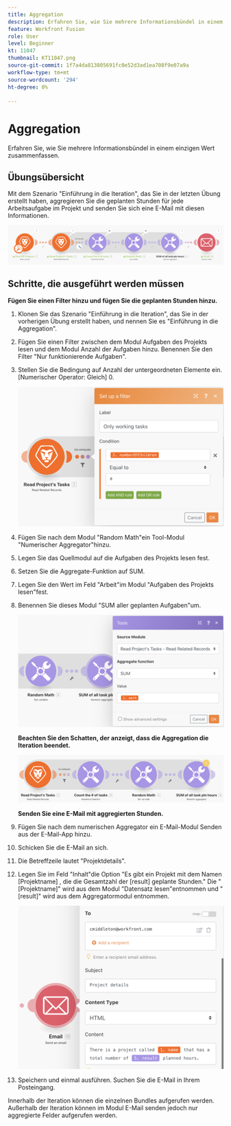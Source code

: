 ```yaml
---
title: Aggregation
description: Erfahren Sie, wie Sie mehrere Informationsbündel in einem einzigen Wert zusammenfassen.
feature: Workfront Fusion
role: User
level: Beginner
kt: 11047
thumbnail: KT11047.png
source-git-commit: 1f7a4da813805691fc0e52d3ad1ea708f9e07a9a
workflow-type: tm+mt
source-wordcount: '294'
ht-degree: 0%

---
```



# Aggregation

Erfahren Sie, wie Sie mehrere Informationsbündel in einem einzigen Wert zusammenfassen.

## Übungsübersicht

Mit dem Szenario &quot;Einführung in die Iteration&quot;, das Sie in der letzten Übung erstellt haben, aggregieren Sie die geplanten Stunden für jede Arbeitsaufgabe im Projekt und senden Sie sich eine E-Mail mit diesen Informationen.

![Aggregationsbild 1](../12-exercises/assets/aggregation-walkthrough-1.png)

## Schritte, die ausgeführt werden müssen

**Fügen Sie einen Filter hinzu und fügen Sie die geplanten Stunden hinzu.**

1. Klonen Sie das Szenario &quot;Einführung in die Iteration&quot;, das Sie in der vorherigen Übung erstellt haben, und nennen Sie es &quot;Einführung in die Aggregation&quot;.
1. Fügen Sie einen Filter zwischen dem Modul Aufgaben des Projekts lesen und dem Modul Anzahl der Aufgaben hinzu. Benennen Sie den Filter &quot;Nur funktionierende Aufgaben&quot;.
1. Stellen Sie die Bedingung auf Anzahl der untergeordneten Elemente ein. [Numerischer Operator: Gleich] 0.

   ![Aggregationsbild 2](../12-exercises/assets/aggregation-walkthrough-2.png)

1. Fügen Sie nach dem Modul &quot;Random Math&quot;ein Tool-Modul &quot;Numerischer Aggregator&quot;hinzu.
1. Legen Sie das Quellmodul auf die Aufgaben des Projekts lesen fest.
1. Setzen Sie die Aggregate-Funktion auf SUM.
1. Legen Sie den Wert im Feld &quot;Arbeit&quot;im Modul &quot;Aufgaben des Projekts lesen&quot;fest.
1. Benennen Sie dieses Modul &quot;SUM aller geplanten Aufgaben&quot;um.

   ![Aggregationsbild 3](../12-exercises/assets/aggregation-walkthrough-3.png)

   **Beachten Sie den Schatten, der anzeigt, dass die Aggregation die Iteration beendet.**

   ![Aggregationsbild 4](../12-exercises/assets/aggregation-walkthrough-4.png)

   **Senden Sie eine E-Mail mit aggregierten Stunden.**

1. Fügen Sie nach dem numerischen Aggregator ein E-Mail-Modul Senden aus der E-Mail-App hinzu.
1. Schicken Sie die E-Mail an sich.
1. Die Betreffzeile lautet &quot;Projektdetails&quot;.
1. Legen Sie im Feld &quot;Inhalt&quot;die Option &quot;Es gibt ein Projekt mit dem Namen [Projektname] , die die Gesamtzahl der [result] geplante Stunden.&quot; Die &quot;[Projektname]&quot; wird aus dem Modul &quot;Datensatz lesen&quot;entnommen und &quot;[result]&quot; wird aus dem Aggregatormodul entnommen.

   ![Aggregationsbild 5](../12-exercises/assets/aggregation-walkthrough-5.png)

1. Speichern und einmal ausführen. Suchen Sie die E-Mail in Ihrem Posteingang.

Innerhalb der Iteration können die einzelnen Bundles aufgerufen werden. Außerhalb der Iteration können im Modul E-Mail senden jedoch nur aggregierte Felder aufgerufen werden.
